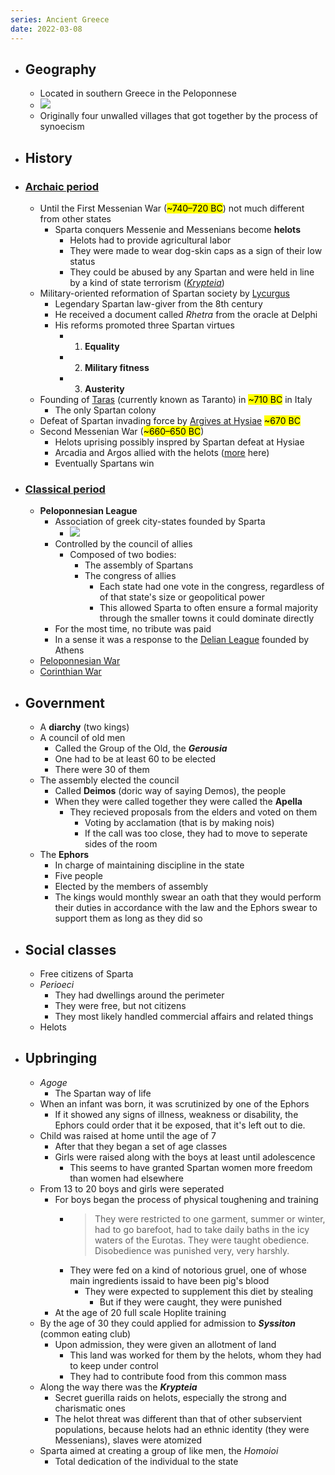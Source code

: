 ```yaml
---
series: Ancient Greece
date: 2022-03-08
---
```


- ## Geography
    - Located in southern Greece in the Peloponnese
    - ![](https://firebasestorage.googleapis.com/v0/b/firescript-577a2.appspot.com/o/imgs%2Fapp%2FVitecek%2FROpjRECvBA.png?alt=media&token=4f5e60ab-26ca-4205-87d5-e6b2c5b7ed91)
    - Originally four unwalled villages that got together by the process of synoecism
- ## History
- ### [Archaic period](Archaic%20Greece.md)
    - <span id="helots"></span> Until the First Messenian War (<mark>~740–720 BC</mark>) not much different from other states
		- Sparta conquers Messenie and Messenians become **helots**
			- Helots had to provide agricultural labor
			- They were made to wear dog-skin caps as a sign of their low status
			- They could be abused by any Spartan and were held in line by a kind of state terrorism (*[Krypteia](#krypteia)*)
    - Military-oriented reformation of Spartan society by [Lycurgus](https://en.wikipedia.org/wiki/Lycurgus_(lawgiver))
		- Legendary Spartan law-giver from the 8th century
		- He received a document called *Rhetra* from the oracle at Delphi
		- His reforms promoted three Spartan virtues
			- 1. **Equality**
			- 2. **Military fitness**
			- 3. **Austerity**
    - Founding of [Taras](https://en.wikipedia.org/wiki/History_of_Taranto) (currently known as Taranto) in <mark>~710 BC</mark> in Italy
        - The only Spartan colony
    - Defeat of Spartan invading force by [Argives at Hysiae](https://en.wikipedia.org/wiki/Battle_of_Hysiae) <mark>~670 BC</mark>
    - Second Messenian War (<mark>~660–650 BC</mark>)
		- Helots uprising possibly inspred by Spartan defeat at Hysiae
		- Arcadia and Argos allied with the helots ([more](https://en.wikipedia.org/wiki/Second_Messenian_War) here)
		- Eventually Spartans win
- ### [Classical period](Classical%20Greece.md)
    - <span id="peloponnesian-league"></span>**Peloponnesian League**
		- Association of greek city-states founded by Sparta
			- ![](https://firebasestorage.googleapis.com/v0/b/firescript-577a2.appspot.com/o/imgs%2Fapp%2FVitecek%2Fbd_89-8zzl.png?alt=media&token=9058d8a9-bdf8-4fc3-a584-fb99ba8c77fa)
		- Controlled by the council of allies
			- Composed of two bodies:
				- The assembly of Spartans
				- The congress of allies
					- Each state had one vote in the congress, regardless of of that state's size or geopolitical power
					- This allowed Sparta to often ensure a formal majority through the smaller towns it could dominate directly
		- For the most time, no tribute was paid
		- In a sense it was a response to the [Delian League](/notes/ancient-greece/7-athens#delian-league) founded by Athens
    - [Peloponnesian War](Peloponnesian%20War.md)
    - [Corinthian War]()
- ## Government
    - A **diarchy** (two kings)
    - A council of old men
        - Called the Group of the Old, the **_Gerousia_**
        - One had to be at least 60 to be elected
        - There were 30 of them
    - The assembly elected the council
        - Called **__Deimos__** (doric way of saying Demos), the people
        - When they were called together they were called the __Apella__
            - They recieved proposals from the elders and voted on them
                - Voting by acclamation (that is by making nois)
                - If the call was too close, they had to move to seperate sides of the room
    - The **Ephors**
        - In charge of maintaining discipline in the state
        - Five people
        - Elected by the members of assembly
        - The kings would monthly swear an oath that they would perform their duties in accordance with the law and the Ephors swear to support them as long as they did so
- ## Social classes
    - Free citizens of Sparta
    - _Perioeci_
        - They had dwellings around the perimeter
        - They were free, but not citizens
        - They most likely handled commercial affairs and related things
    - Helots
- ## Upbringing  
    - *Agoge*
        - The Spartan way of life
    - When an infant was born, it was scrutinized by one of the Ephors
        - If it showed any signs of illness, weakness or disability, the Ephors could order that it be exposed, that it's left out to die.
    - Child was raised at home until the age of 7
        - After that they began a set of age classes
        - Girls were raised along with the boys at least until adolescence
            - This seems to have granted Spartan women more freedom than women had elsewhere
    - From 13 to 20 boys and girls were seperated
        - For boys began the process of physical toughening and training
            - > They were restricted to one garment, summer or winter, had to go barefoot, had to take daily baths in the icy waters of the Eurotas. They were taught obedience. Disobedience was punished very, very harshly.
            - They were fed on a kind of notorious gruel, one of whose main ingredients issaid to have been pig's blood
                - They were expected to supplement this diet by stealing
                    - But if they were caught, they were punished
        - At the age of 20 full scale Hoplite training
    - By the age of 30 they could applied for admission to **_Syssiton_** (common eating club)
        - Upon admission, they were given an allotment of land
            - This land was worked for them by the helots, whom they had to keep under control
            - They had to contribute food from this common mass	
	-  <span id="krypteia"></span>Along the way there was the **_Krypteia_**
        - Secret guerilla raids on helots, especially the strong and charismatic ones
        - The helot threat was different than that of other subservient populations, because helots had an ethnic identity (they were Messenians), slaves were atomized
    - Sparta aimed at creating a group of like men, the _Homoioi_
        - Total dedication of the individual to the state 